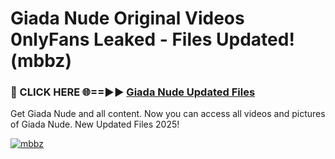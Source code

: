 # Giada Nude Original Videos 0nlyFans Leaked - Files Updated! (mbbz)

<h3>🔴 CLICK HERE 🌐==►► <a href="https://tinyurl.com/5h6xmrr3" rel="nofollow">Giada Nude Updated Files</a></h3>

Get Giada Nude and all content. Now you can access all videos and pictures of Giada Nude. New Updated Files 2025!

[![mbbz](https://i.imgur.com/KVD873Z.gif)](https://tinyurl.com/5h6xmrr3)
